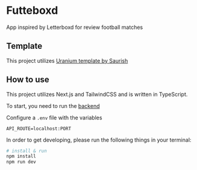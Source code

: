 # Futteboxd

App inspired by Letterboxd for review football matches

## Template

This project utilizes [Uranium template by Saurish](uranium.saurish.com)

## How to use

This project utilizes Next.js and TailwindCSS and is written in TypeScript.

To start, you need to run the [backend](https://github.com/jknvlvxs/futteboxd-backend)

Configure a `.env` file with the variables

```
API_ROUTE=localhost:PORT
```

In order to get developing, please run the following things in your terminal:

```bash
# install & run
npm install
npm run dev
```
